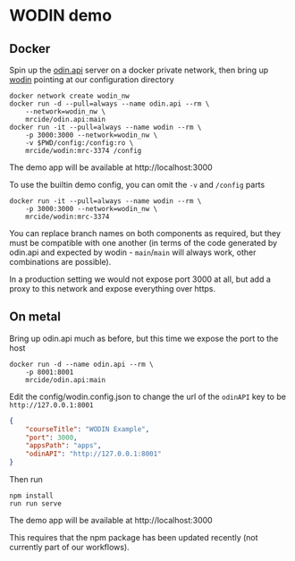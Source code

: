 # WODIN demo

## Docker

Spin up the [odin.api](https://github.com/mrc-ide/odin.api) server on a docker private network, then bring up [wodin](https://github.com/mrc-ide/wodin) pointing at our configuration directory

```
docker network create wodin_nw
docker run -d --pull=always --name odin.api --rm \
    --network=wodin_nw \
    mrcide/odin.api:main
docker run -it --pull=always --name wodin --rm \
    -p 3000:3000 --network=wodin_nw \
    -v $PWD/config:/config:ro \
    mrcide/wodin:mrc-3374 /config
```

The demo app will be available at http://localhost:3000

To use the builtin demo config, you can omit the `-v` and `/config` parts

```
docker run -it --pull=always --name wodin --rm \
    -p 3000:3000 --network=wodin_nw \
    mrcide/wodin:mrc-3374
```

You can replace branch names on both components as required, but they must be compatible with one another (in terms of the code generated by odin.api and expected by wodin - `main`/`main` will always work, other combinations are possible).

In a production setting we would not expose port 3000 at all, but add a proxy to this network and expose everything over https.

## On metal

Bring up odin.api much as before, but this time we expose the port to the host

```
docker run -d --name odin.api --rm \
    -p 8001:8001
    mrcide/odin.api:main
```

Edit the config/wodin.config.json to change the url of the `odinAPI` key to be `http://127.0.0.1:8001`

```json
{
    "courseTitle": "WODIN Example",
    "port": 3000,
    "appsPath": "apps",
    "odinAPI": "http://127.0.0.1:8001"
}
```

Then run

```
npm install
run run serve
```

The demo app will be available at http://localhost:3000

This requires that the npm package has been updated recently (not currently part of our workflows).
